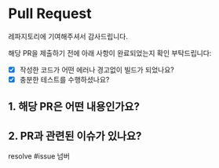 # Pull Request
레파지토리에 기여해주셔서 감사드립니다.

해당 PR을 제출하기 전에 아래 사항이 완료되었는지 확인 부탁드립니다:
- [x] 작성한 코드가 어떤 에러나 경고없이 빌드가 되었나요?
- [x] 충분한 테스트를 수행하셨나요?

## 1. 해당 PR은 어떤 내용인가요?
<!-- 해당 PR이 어떠한 내용인지 상세하게 명시 부탁드리겠습니다. 상세한 명시는 1). 문제정의, 2). 해결방법, 3). 해당 PR로 인해 발생할 수 있는 예상문제와 같은 형태로 작성하시면 됩니다.-->

## 2. PR과 관련된 이슈가 있나요?
<!-- PR이 참고하고 있는 이슈가 있다면 관련 자료를 태깅해주세요. 만약에 이슈가 같은 레파지토리의 이슈라면 이슈번호를 태그해주시고, 외부자료라면 URL로 표기해주세요.-->
resolve #issue 넘버 
